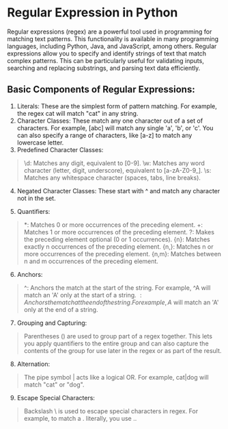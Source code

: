# Regular Expression in Python

Regular expressions (regex) are a powerful tool used in programming for matching text patterns. This functionality is available in many programming languages, including Python, Java, and JavaScript, among others. Regular expressions allow you to specify and identify strings of text that match complex patterns. This can be particularly useful for validating inputs, searching and replacing substrings, and parsing text data efficiently.



## Basic Components of Regular Expressions:
1. Literals: These are the simplest form of pattern matching. For example, the regex cat will match "cat" in any string.
2. Character Classes: These match any one character out of a set of characters. For example, [abc] will match any single 'a', 'b', or 'c'. You can also specify a range of characters, like [a-z] to match any lowercase letter.
3. Predefined Character Classes:
> \d: Matches any digit, equivalent to [0-9].
> \w: Matches any word character (letter, digit, underscore), equivalent to [a-zA-Z0-9_].
> \s: Matches any whitespace character (spaces, tabs, line breaks).
4. Negated Character Classes: These start with ^ and match any character not in the set.
> [^a-z]: Matches any character that is not a lowercase letter.
5. Quantifiers:
> *: Matches 0 or more occurrences of the preceding element.
> +: Matches 1 or more occurrences of the preceding element.
> ?: Makes the preceding element optional (0 or 1 occurrences).
> {n}: Matches exactly n occurrences of the preceding element.
> {n,}: Matches n or more occurrences of the preceding element.
> {n,m}: Matches between n and m occurrences of the preceding element.
6. Anchors:
> ^: Anchors the match at the start of the string. For example, ^A will match an 'A' only at the start of a string.
> $: Anchors the match at the end of the string. For example, A$ will match an 'A' only at the end of a string.
7. Grouping and Capturing:
> Parentheses () are used to group part of a regex together. This lets you apply quantifiers to the entire group and can also capture the contents of the group for use later in the regex or as part of the result.
8. Alternation:
> The pipe symbol | acts like a logical OR. For example, cat|dog will match "cat" or "dog".
9. Escape Special Characters:
> Backslash \ is used to escape special characters in regex. For example, to match a . literally, you use \..
